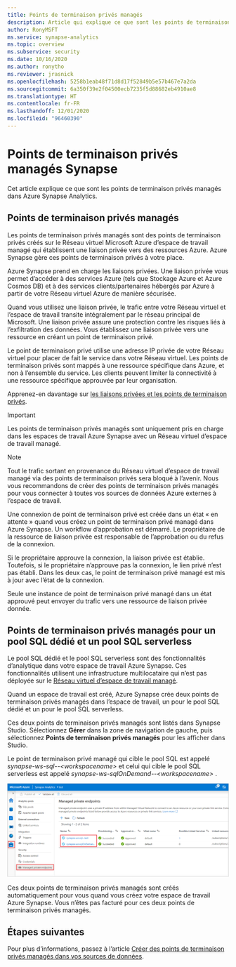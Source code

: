 ```yaml
---
title: Points de terminaison privés managés
description: Article qui explique ce que sont les points de terminaison privés managés dans Azure Synapse Analytics.
author: RonyMSFT
ms.service: synapse-analytics
ms.topic: overview
ms.subservice: security
ms.date: 10/16/2020
ms.author: ronytho
ms.reviewer: jrasnick
ms.openlocfilehash: 5258b1eab48f71d8d17f52849b5e57b467e7a2da
ms.sourcegitcommit: 6a350f39e2f04500ecb7235f5d88682eb4910ae8
ms.translationtype: HT
ms.contentlocale: fr-FR
ms.lasthandoff: 12/01/2020
ms.locfileid: "96460390"
---
```

# <a name="synapse-managed-private-endpoints"></a>Points de terminaison privés managés Synapse

Cet article explique ce que sont les points de terminaison privés managés dans Azure Synapse Analytics.

## <a name="managed-private-endpoints"></a>Points de terminaison privés managés

Les points de terminaison privés managés sont des points de terminaison privés créés sur le Réseau virtuel Microsoft Azure d’espace de travail managé qui établissent une liaison privée vers des ressources Azure. Azure Synapse gère ces points de terminaison privés à votre place.

Azure Synapse prend en charge les liaisons privées. Une liaison privée vous permet d’accéder à des services Azure (tels que Stockage Azure et Azure Cosmos DB) et à des services clients/partenaires hébergés par Azure à partir de votre Réseau virtuel Azure de manière sécurisée.

Quand vous utilisez une liaison privée, le trafic entre votre Réseau virtuel et l’espace de travail transite intégralement par le réseau principal de Microsoft. Une liaison privée assure une protection contre les risques liés à l’exfiltration des données. Vous établissez une liaison privée vers une ressource en créant un point de terminaison privé.

Le point de terminaison privé utilise une adresse IP privée de votre Réseau virtuel pour placer de fait le service dans votre Réseau virtuel. Les points de terminaison privés sont mappés à une ressource spécifique dans Azure, et non à l’ensemble du service. Les clients peuvent limiter la connectivité à une ressource spécifique approuvée par leur organisation. 

Apprenez-en davantage sur [les liaisons privées et les points de terminaison privés](https://docs.microsoft.com/azure/private-link/).

>[!IMPORTANT]
>Les points de terminaison privés managés sont uniquement pris en charge dans les espaces de travail Azure Synapse avec un Réseau virtuel d’espace de travail managé.

>[!NOTE]
>Tout le trafic sortant en provenance du Réseau virtuel d’espace de travail managé via des points de terminaison privés sera bloqué à l’avenir. Nous vous recommandons de créer des points de terminaison privés managés pour vous connecter à toutes vos sources de données Azure externes à l’espace de travail. 

Une connexion de point de terminaison privé est créée dans un état « en attente » quand vous créez un point de terminaison privé managé dans Azure Synapse. Un workflow d’approbation est démarré. Le propriétaire de la ressource de liaison privée est responsable de l’approbation ou du refus de la connexion.

Si le propriétaire approuve la connexion, la liaison privée est établie. Toutefois, si le propriétaire n’approuve pas la connexion, le lien privé n’est pas établi. Dans les deux cas, le point de terminaison privé managé est mis à jour avec l’état de la connexion.

Seule une instance de point de terminaison privé managé dans un état approuvé peut envoyer du trafic vers une ressource de liaison privée donnée.

## <a name="managed-private-endpoints-for-dedicated-sql-pool-and-serverless-sql-pool"></a>Points de terminaison privés managés pour un pool SQL dédié et un pool SQL serverless

Le pool SQL dédié et le pool SQL serverless sont des fonctionnalités d’analytique dans votre espace de travail Azure Synapse. Ces fonctionnalités utilisent une infrastructure multilocataire qui n’est pas déployée sur le [Réseau virtuel d’espace de travail managé](./synapse-workspace-managed-vnet.md).

Quand un espace de travail est créé, Azure Synapse crée deux points de terminaison privés managés dans l’espace de travail, un pour le pool SQL dédié et un pour le pool SQL serverless. 

Ces deux points de terminaison privés managés sont listés dans Synapse Studio. Sélectionnez **Gérer** dans la zone de navigation de gauche, puis sélectionnez **Points de terminaison privés managés** pour les afficher dans Studio.

Le point de terminaison privé managé qui cible le pool SQL est appelé *synapse-ws-sql--\<workspacename\>* et celui qui cible le pool SQL serverless est appelé *synapse-ws-sqlOnDemand--\<workspacename\>* .

![Points de terminaison privés managés pour un pool SQL dédié et un pool SQL serverless](./media/synapse-workspace-managed-private-endpoints/managed-pe-for-sql-1.png)

Ces deux points de terminaison privés managés sont créés automatiquement pour vous quand vous créez votre espace de travail Azure Synapse. Vous n’êtes pas facturé pour ces deux points de terminaison privés managés.

## <a name="next-steps"></a>Étapes suivantes

Pour plus d’informations, passez à l’article [Créer des points de terminaison privés managés dans vos sources de données](./how-to-create-managed-private-endpoints.md).
